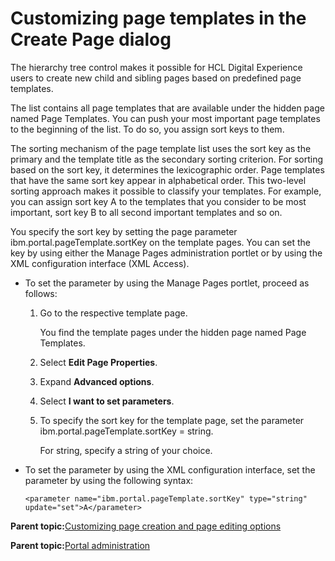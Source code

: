 # Customizing page templates in the Create Page dialog

The hierarchy tree control makes it possible for HCL Digital Experience users to create new child and sibling pages based on predefined page templates.

The list contains all page templates that are available under the hidden page named Page Templates. You can push your most important page templates to the beginning of the list. To do so, you assign sort keys to them.

The sorting mechanism of the page template list uses the sort key as the primary and the template title as the secondary sorting criterion. For sorting based on the sort key, it determines the lexicographic order. Page templates that have the same sort key appear in alphabetical order. This two-level sorting approach makes it possible to classify your templates. For example, you can assign sort key A to the templates that you consider to be most important, sort key B to all second important templates and so on.

You specify the sort key by setting the page parameter ibm.portal.pageTemplate.sortKey on the template pages. You can set the key by using either the Manage Pages administration portlet or by using the XML configuration interface \(XML Access\).

-   To set the parameter by using the Manage Pages portlet, proceed as follows:

    1.  Go to the respective template page.

        You find the template pages under the hidden page named Page Templates.

    2.  Select **Edit Page Properties**.

    3.  Expand **Advanced options**.

    4.  Select **I want to set parameters**.

    5.  To specify the sort key for the template page, set the parameter ibm.portal.pageTemplate.sortKey = string.

        For string, specify a string of your choice.

-   To set the parameter by using the XML configuration interface, set the parameter by using the following syntax:

    ```
    <parameter name="ibm.portal.pageTemplate.sortKey" type="string" update="set">A</parameter>
    ```


**Parent topic:**[Customizing page creation and page editing options](../admin-system/epc_custom_page_tab.md)

**Parent topic:**[Portal administration](../practitioner_studio/administration.md)

